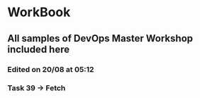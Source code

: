 # WorkBook
## All samples of DevOps Master Workshop included here

### Edited on 20/08 at 05:12
### Task 39 -> Fetch
